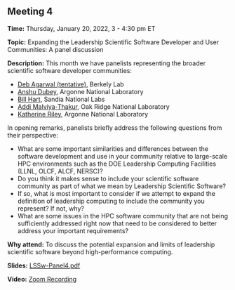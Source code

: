 ## Meeting 4

**Time:** Thursday, January 20, 2022, 3 - 4:30 pm ET

**Topic:** Expanding the Leadership Scientific Software Developer and User Communities: A panel discussion

**Description:** This month we have panelists representing the broader scientific software developer communities:
- [Deb Agarwal (tentative)](https://dst.lbl.gov/~deba/), Berkely Lab
- [Anshu Dubey](https://www.anl.gov/profile/anshu-dubey), Argonne National Laboratory
- [Bill Hart](https://www.linkedin.com/in/william-e-hart-3691134/), Sandia National Labs
- [Addi Malviya-Thakur](https://csmd.ornl.gov/profile/addi-malviya-thakur), Oak Ridge National Laboratory
- [Katherine Riley](https://www.alcf.anl.gov/about/people/katherine-riley), Argonne National Laboratory

In opening remarks, panelists briefly address the following questions from their perspective:
- What are some important similarities and differences between the software development and use in your community relative to large-scale HPC environments such as the DOE Leadership Computing Facilities (LLNL, OLCF, ALCF, NERSC)?
- Do you think it makes sense to include your scientific software community as part of what we mean by Leadership Scientific Software?
- If so, what is most important to consider if we attempt to expand the definition of leadership computing to include the community you represent? If not, why?
- What are some issues in the HPC software community that are not being sufficiently addressed right now that need to be considered to better address your important requirements?

**Why attend:** To discuss the potential expansion and limits of leadership scientific software beyond high-performance computing.

**Slides:** [LSSw-Panel4.pdf](files/LSSw-Panel4.pdf)

**Video:** [Zoom Recording]()
